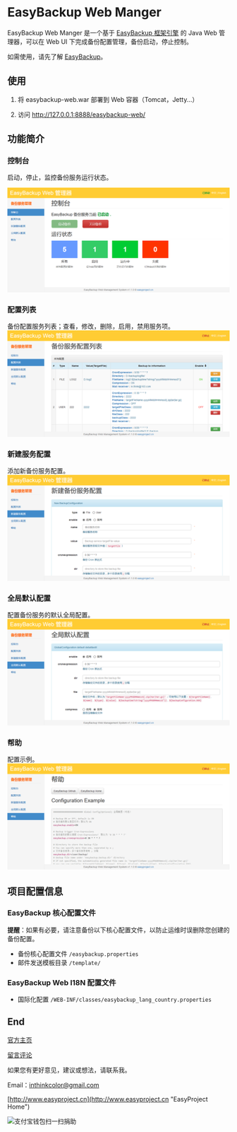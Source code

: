 # EasyBackup Web Manger

EasyBackup Web Manger 是一个基于 [EasyBackup 框架引擎](https://github.com/ushelp/EasyBackup "移步 EasyBackup") 的 Java Web 管理器，可以在 Web UI 下完成备份配置管理，备份启动，停止控制。

如需使用，请先了解 [EasyBackup](https://github.com/ushelp/EasyBackup "移步 EasyBackup")。


## 使用

1. 将 easybackup-web.war 部署到 Web 容器（Tomcat，Jetty...）

2. 访问 http://127.0.0.1:8888/easybackup-web/

## 功能简介

### 控制台
启动，停止，监控备份服务运行状态。

![EasyBackup web manager](images/dashboard_zh_CN.png)

### 配置列表
备份配置服务列表；查看，修改，删除，启用，禁用服务项。
![EasyBackup web manager](images/configurations_zh_CN.png)

### 新建服务配置
添加新备份服务配置。
![EasyBackup web manager](images/new_zh_CN.png)

### 全局默认配置
配置备份服务的默认全局配置。
![EasyBackup web manager](images/global_zh_CN.png)

### 帮助
配置示例。
![EasyBackup web manager](images/help_zh_CN.png)


## 项目配置信息

### EasyBackup 核心配置文件
**提醒**：如果有必要，请注意备份以下核心配置文件，以防止运维时误删除您创建的备份配置。
- 备份核心配置文件 `/easybackup.properties` 
- 邮件发送模板目录 `/template/`

### EasyBackup Web I18N 配置文件

- 国际化配置 `/WEB-INF/classes/easybackup_lang_country.properties`


## End

[官方主页](http://www.easyproject.cn/easybackup/zh-cn/index.jsp '官方主页')

[留言评论](http://www.easyproject.cn/easybackup/zh-cn/index.jsp#donation '留言评论')

如果您有更好意见，建议或想法，请联系我。

Email：<inthinkcolor@gmail.com>

[http://www.easyproject.cn](http://www.easyproject.cn "EasyProject Home")


<img alt="支付宝钱包扫一扫捐助" src="http://www.easyproject.cn/images/s.png"  title="支付宝钱包扫一扫捐助"  height="256" width="256"></img>